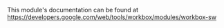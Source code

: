 This module's documentation can be found at <https://developers.google.com/web/tools/workbox/modules/workbox-sw>
